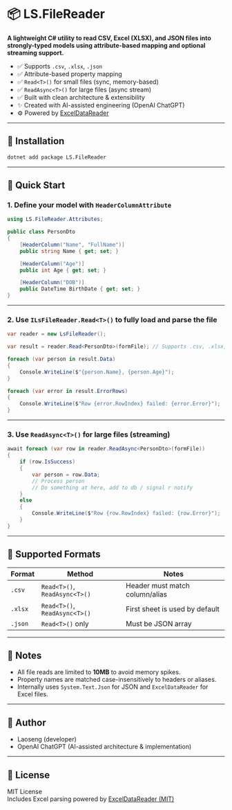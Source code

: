 # 📦 LS.FileReader

**A lightweight C# utility to read CSV, Excel (XLSX), and JSON files into strongly-typed models using attribute-based mapping and optional streaming support.**

- ✅ Supports `.csv`, `.xlsx`, `.json`
- ✅ Attribute-based property mapping
- ✅ `Read<T>()` for small files (sync, memory-based)
- ✅ `ReadAsync<T>()` for large files (async stream)
- ✅ Built with clean architecture & extensibility
- ✨ Created with AI-assisted engineering (OpenAI ChatGPT)
- ⚙️ Powered by [ExcelDataReader](https://github.com/ExcelDataReader/ExcelDataReader)

---

## 🔧 Installation

```bash
dotnet add package LS.FileReader
```

---

## 🚀 Quick Start

### 1. Define your model with `HeaderColumnAttribute`

```csharp
using LS.FileReader.Attributes;

public class PersonDto
{
    [HeaderColumn("Name", "FullName")]
    public string Name { get; set; }

    [HeaderColumn("Age")]
    public int Age { get; set; }

    [HeaderColumn("DOB")]
    public DateTime BirthDate { get; set; }
}
```

---

### 2. Use `ILsFileReader.Read<T>()` to fully load and parse the file

```csharp
var reader = new LsFileReader();

var result = reader.Read<PersonDto>(formFile); // Supports .csv, .xlsx, .json

foreach (var person in result.Data)
{
    Console.WriteLine($"{person.Name}, {person.Age}");
}

foreach (var error in result.ErrorRows)
{
    Console.WriteLine($"Row {error.RowIndex} failed: {error.Error}");
}
```

---

### 3. Use `ReadAsync<T>()` for large files (streaming)

```csharp
await foreach (var row in reader.ReadAsync<PersonDto>(formFile))
{
    if (row.IsSuccess)
    {
        var person = row.Data;
        // Process person
        // Do something at here, add to db / signal r notify
    }
    else
    {
        Console.WriteLine($"Row {row.RowIndex} failed: {row.Error}");
    }
}
```

---

## 📂 Supported Formats

| Format  | Method                        | Notes                          |
| ------- | ----------------------------- | ------------------------------ |
| `.csv`  | `Read<T>()`, `ReadAsync<T>()` | Header must match column/alias |
| `.xlsx` | `Read<T>()`, `ReadAsync<T>()` | First sheet is used by default |
| `.json` | `Read<T>()` only              | Must be JSON array             |

---

## 📘 Notes

- All file reads are limited to **10MB** to avoid memory spikes.
- Property names are matched case-insensitively to headers or aliases.
- Internally uses `System.Text.Json` for JSON and `ExcelDataReader` for Excel files.

---

## 👤 Author

- Laoseng (developer)
- OpenAI ChatGPT (AI-assisted architecture & implementation)

---

## 📝 License

MIT License  
Includes Excel parsing powered by [ExcelDataReader (MIT)](https://github.com/ExcelDataReader/ExcelDataReader)
